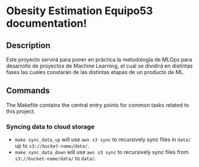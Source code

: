 # Obesity Estimation Equipo53 documentation!

## Description

Este proyecto servirá para poner en práctica la metodología de MLOps para desarrollo de proyectos de Machine Learning, el cual se dividirá en distintas fases las cuales constarán de las distintas etapas de un producto de ML.

## Commands

The Makefile contains the central entry points for common tasks related to this project.

### Syncing data to cloud storage

* `make sync_data_up` will use `aws s3 sync` to recursively sync files in `data/` up to `s3://bucket-name/data/`.
* `make sync_data_down` will use `aws s3 sync` to recursively sync files from `s3://bucket-name/data/` to `data/`.


